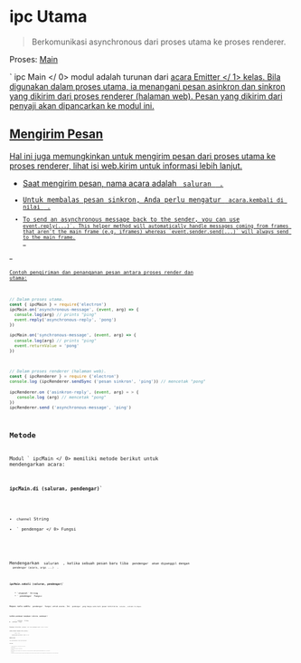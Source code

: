 # ipc Utama

> Berkomunikasi asynchronous dari proses utama ke proses renderer.

Proses: [Main](../glossary.md#main-process)

` ipc Main </ 0> modul adalah turunan dari
 <a href="https://nodejs.org/api/events.html#events_class_eventemitter"> acara Emitter </ 1> kelas. Bila digunakan dalam proses utama, ia menangani pesan asinkron dan sinkron yang dikirim dari proses renderer (halaman web). Pesan yang dikirim dari penyaji akan dipancarkan ke modul ini.</p>

<h2>Mengirim Pesan</h2>

<p>Hal ini juga memungkinkan untuk mengirim pesan dari proses utama ke proses renderer, lihat <a href="web-contents.md#contentssendchannel-arg1-arg2-"> isi web.kirim</ 0> untuk informasi lebih lanjut.</p>

<ul>
<li>Saat mengirim pesan, nama acara adalah <code> saluran </ 0> .</li>
<li>Untuk membalas pesan sinkron, Anda perlu mengatur <code> acara.kembali di nilai </ 0> .</li>
<li>To send an asynchronous message back to the sender, you can use
<code>event.reply(...)`. This helper method will automatically handle messages coming from frames that aren't the main frame (e.g. iframes) whereas `event.sender.send(...)` will always send to the main frame.</li> </ul> 

Contoh pengiriman dan penanganan pesan antara proses render dan utama:

```javascript
// Dalam proses utama.
const { ipcMain } = require('electron')
ipcMain.on('asynchronous-message', (event, arg) => {
  console.log(arg) // prints "ping"
  event.reply('asynchronous-reply', 'pong')
})

ipcMain.on('synchronous-message', (event, arg) => {
  console.log(arg) // prints "ping"
  event.returnValue = 'pong'
})
```

```javascript
// Dalam proses renderer (halaman web).
const { ipcRenderer } = require ('electron')
console.log (ipcRenderer.sendSync ('pesan sinkron', 'ping')) // mencetak "pong"

ipcRenderer.on ('asinkron-reply', (event, arg) = > {
   console.log (arg) // mencetak "pong"
})
ipcRenderer.send ('asynchronous-message', 'ping')
```

## Metode

Modul ` ipcMain </ 0> memiliki metode berikut untuk mendengarkan acara:</p>

<h3><code>ipcMain.di (saluran, pendengar)`</h3> 

* `channel` String
* ` pendengar </ 0> Fungsi</li>
</ul>

<p>Mendengarkan <code> saluran </ 0> , ketika sebuah pesan baru tiba <code> pendengar </ 0> akan dipanggil dengan
 <code> pendengar (acara, args ...) </ 0> .</p>

<h3><code>ipcMain.sekali (saluran, pendengar)`</h3> 
    * `channel` String
    * ` pendengar </ 0> Fungsi</li>
</ul>

<p>Hapus satu waktu <code> pendengar </ 0> fungsi untuk acara. Ini <code> pendengar </ 0> yang hanya satu kali pesan terkirim ke <code> saluran </ 0>, setelah itu hapus.</p>

<h3><code>ipcMain.pendengar menghapus (saluran, pendengar)`</h3> 
        * ` saluran </ 0>  String</li>
<li><code> pendengar </ 0> Fungsi</li>
</ul>

<p>Menghapus ditentukan <code> pendengar </ 0> dari array pendengar untuk <code> saluran </ 0> tertentu.</p>

<h3><code>ipcMain.pendengar menghapus semua( [channel] )`</h3> 
            * `channel` String
            
            Menghapus pendengar yang ditentukan ` saluran </ 0> .</p>

<h2>Objek acara</h2>

<p><code> acara </ 0> objek diteruskan ke <code> callback </ 0> memiliki metode berikut:</p>

<h3><code>event.frameId`</h3> 
            
            An `Integer` representing the ID of the renderer frame that sent this message.
            
            ### `event.returnValue`
            
            Set this to the value to be returned in a synchronous message.
            
            ### `event.sender`
            
            Returns the `webContents` that sent the message, you can call `event.sender.send` to reply to the asynchronous message, see [webContents.send](web-contents.md#contentssendchannel-arg1-arg2-) for more information.
            
            ### `event.reply`
            
            A function that will send an IPC message to the renderer frane that sent the original message that you are currently handling. You should use this method to "reply" to the sent message in order to guaruntee the reply will go to the correct process and frame.